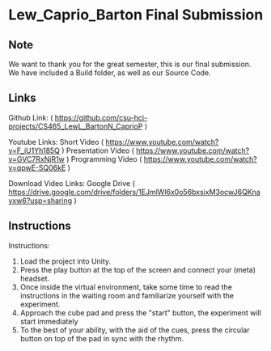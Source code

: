 # Lew_Caprio_Barton Final Submission

## Note
We want to thank you for the great semester, this is our final submission. We have included a Build folder, as well as our Source Code.

## Links

Github Link:
( https://github.com/csu-hci-projects/CS465_LewL_BartonN_CaprioP )

Youtube Links:
Short Video ( https://www.youtube.com/watch?v=F_iU1Yh185Q )
Presentation Video ( https://www.youtube.com/watch?v=GVC7RxNjR1w )
Programming Video ( https://www.youtube.com/watch?v=qpwE-SQ06kE )

Download Video Links:
Google Drive ( https://drive.google.com/drive/folders/1EJmlWl6x0o56bxsixM3ocwJ6QKnavxw6?usp=sharing )


## Instructions

Instructions:
1. Load the project into Unity.
2. Press the play button at the top of the screen and connect your (meta) headset.
3. Once inside the virtual environment, take some time to read the instructions in the waiting room and familiarize yourself with the experiment.
4. Approach the cube pad and press the "start" button, the experiment will start immediately
5. To the best of your ability, with the aid of the cues, press the circular button on top of the pad in sync with the rhythm.
 
